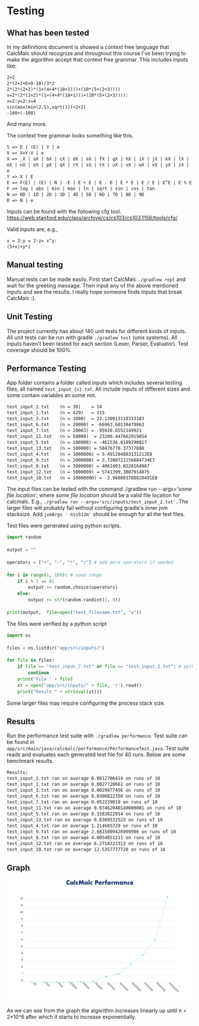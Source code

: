 # Testing

## What has been tested

In my definitions document is showed a context free language that CalcMalc should recognize and throughout this course I've been trying to make the algorithm accept that context free grammar.
This includes inputs like:

```
2+2
2*(2+2+6+8-10)/3*2
2*(2*(2+2)*(1+(4+4*(10+1)))+(10*(5+(2+3))))
x=2*(2*(2+2)*(1+(4+4*(10+1)))+(10*(5+(2+3)))):
x=2:y=2:z=4
sin(max(min(2,5),sqrt(1))+2+2)
-100+(-100)
```
And many more.

The context free grammar looks something like this.

```
S => E | (E) | V | e
V => X=Y:V | e
X => _X | aX | bX | cX | dX | eX | fX | gX | hX | iX | jX | kX | lX | mX | nX | oX | pX | qX | rX | sX | tX | uX | vX | wX | xX | yX | zX | e
Y => X | E
E => F(E) | (E) | N | -E | E + E | E - E | E * E | E / E | E^E | E % E
F => log | abs | min | max | ln | sqrt | sin | cos | tan
N => 0D | 1D | 2D | 3D | 4D | 5D | 6D | 7D | 8D | 9D
D => N | e
```

Inputs can be found with the following cfg tool.
https://web.stanford.edu/class/archive/cs/cs103/cs103.1156/tools/cfg/

Valid inputs are, e.g., 
```
x = 2:y = 2:z= x^y:
(5+x)+y*z
```

## Manual testing

Manual tests can be made easily. First start CalcMalc `./gradlew repl` and wait for the greeting message. Then input any of the above mentioned inputs and see the results. I really hope someone finds inputs that break CalcMalc :).

## Unit Testing

The project currently has about 140 unit tests for different kinds of inputs. All unit tests can be run with gradle `./gradlew test` (unix systems).
All inputs haven't been tested for each section (Lexer, Parser, Evaluator). Test coverage should be 100%.

## Performance Testing

App folder contains a folder called inputs which includes several testing files, all named `test_input_{x}.txt`. All include inputs of different sizes and some contain variables an some not. 

```
test_input_2.txt    (n = 30)    = 14
test_input_1.txt    (n = 429)   = 215
test_input_3.txt    (n = 1000)  = 22.130913118333183
test_input_6.txt    (n = 20000) = -66963.60130479863
test_input_7.txt    (n = 20063) = -95926.6552149921
test_input_11.txt   (n = 50000)  = 23200.447662919054
test_input_5.txt    (n = 100000) = -461536.8189290817
test_input_13.txt   (n = 500000) = 58476770.37377888
test_input_4.txt    (n = 1000000) = 5.491284883131212E8
test_input_9.txt    (n = 2000000) = 2.7280722156884734E7
test_input_8.txt    (n = 3000000) = 4061403.6528164987
test_input_12.txt   (n = 5000000) = 5741399.3087914875
test_input_10.txt   (n = 10000000) = -2.960803788820491E8
```

The input files can be tested with the command ./gradlew run --args='_some file location_', where _some file location_ should be a valid file location for calcmalc. E.g., 
`./gradlew run --args='src/inputs/test_input_2.txt'`. The larger files will probably fail without configuring gradle's inner jvm stacksize. Add `jvmArgs '-Xss512m'` should be enough for all the test files.

Test files were generated using python scripts.

```python
import random

output = ""

operators = ["+", "-", "*", "/"] # add more operators if needed

for i in range(1, 100): # some range
    if i % 2 == 0:
        output += random.choice(operators)
    else:
        output += str(random.randint(1, 9))

print(output,  file=open("test_filename.txt", "a"))
```

The files were verified by a python script
```python
import os

files = os.listdir("app/src/inputs/")

for file in files:
    if file == "test_input_7.txt" or file == "test_input_2.txt": # python can evaluate my program
        continue
    print("file " + file)
    st = open("app/src/inputs/" + file, 'r').read()
    print("Result " + str(eval(st)))
```

Some larger files may require configuring the process stack size.

## Results

Run the performance test suite with `./gradlew performance`. Test suite can be found in `app/src/main/java/calcmalc/performance/PerformanceTest.java`. Test suite reads and evaluates each generated test file for 40 runs. Below are some benchmark results.

```
Results: 
test_input_2.txt ran on average 0.0012706414 on runs of 10
test_input_1.txt ran on average 0.0027720661 on runs of 10
test_input_3.txt ran on average 0.0029877456 on runs of 10
test_input_6.txt ran on average 0.0300822358 on runs of 10
test_input_7.txt ran on average 0.052239819 on runs of 10
test_input_11.txt ran on average 0.07462040140000001 on runs of 10
test_input_5.txt ran on average 0.1583822914 on runs of 10
test_input_13.txt ran on average 0.8369532523 on runs of 10
test_input_4.txt ran on average 1.214685729 on runs of 10
test_input_9.txt ran on average 2.6815009426999996 on runs of 10
test_input_8.txt ran on average 4.0054051211 on runs of 10
test_input_12.txt ran on average 6.2718223313 on runs of 10
test_input_10.txt ran on average 12.5357777728 on runs of 10
```

## Graph

<img src="https://raw.githubusercontent.com/nnecklace/calc-malc/main/docs/images/graph.png" width="800px"/>

As we can see from the graph the algorithm increases linearly up until n = 2*10^6 after which it starts to increase exponentially.
